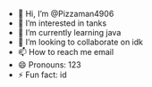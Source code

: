 - 👋 Hi, I’m @Pizzaman4906
- 👀 I’m interested in tanks
- 🌱 I’m currently learning java
- 💞️ I’m looking to collaborate on idk
- 📫 How to reach me email
- 😄 Pronouns: 123
- ⚡ Fun fact: id

<!---
Pizzaman4906/Pizzaman4906 is a ✨ special ✨ repository because its `README.md` (this file) appears on your GitHub profile.
You can click the Preview link to take a look at your changes.
--->
